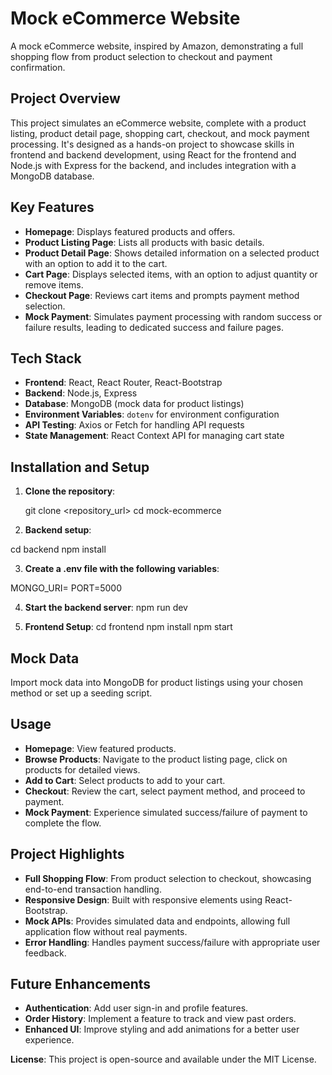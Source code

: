 # Mock eCommerce Website

A mock eCommerce website, inspired by Amazon, demonstrating a full shopping flow from product selection to checkout and payment confirmation.

## Project Overview

This project simulates an eCommerce website, complete with a product listing, product detail page, shopping cart, checkout, and mock payment processing. It's designed as a hands-on project to showcase skills in frontend and backend development, using React for the frontend and Node.js with Express for the backend, and includes integration with a MongoDB database.

## Key Features

- **Homepage**: Displays featured products and offers.
- **Product Listing Page**: Lists all products with basic details.
- **Product Detail Page**: Shows detailed information on a selected product with an option to add it to the cart.
- **Cart Page**: Displays selected items, with an option to adjust quantity or remove items.
- **Checkout Page**: Reviews cart items and prompts payment method selection.
- **Mock Payment**: Simulates payment processing with random success or failure results, leading to dedicated success and failure pages.

## Tech Stack

- **Frontend**: React, React Router, React-Bootstrap
- **Backend**: Node.js, Express
- **Database**: MongoDB (mock data for product listings)
- **Environment Variables**: `dotenv` for environment configuration
- **API Testing**: Axios or Fetch for handling API requests
- **State Management**: React Context API for managing cart state

## Installation and Setup

1. **Clone the repository**:

   git clone <repository_url>
   cd mock-ecommerce

2. **Backend setup**:

cd backend
npm install

3. **Create a .env file with the following variables**:

MONGO_URI=<Your MongoDB Connection String>
PORT=5000

4. **Start the backend server**:
   npm run dev

5. **Frontend Setup**:
   cd frontend
   npm install
   npm start

## Mock Data

Import mock data into MongoDB for product listings using your chosen method or set up a seeding script.

## Usage

- **Homepage**: View featured products.
- **Browse Products**: Navigate to the product listing page, click on products for detailed views.
- **Add to Cart**: Select products to add to your cart.
- **Checkout**: Review the cart, select payment method, and proceed to payment.
- **Mock Payment**: Experience simulated success/failure of payment to complete the flow.

## Project Highlights

- **Full Shopping Flow**: From product selection to checkout, showcasing end-to-end transaction handling.
- **Responsive Design**: Built with responsive elements using React-Bootstrap.
- **Mock APIs**: Provides simulated data and endpoints, allowing full application flow without real payments.
- **Error Handling**: Handles payment success/failure with appropriate user feedback.

## Future Enhancements

- **Authentication**: Add user sign-in and profile features.
- **Order History**: Implement a feature to track and view past orders.
- **Enhanced UI**: Improve styling and add animations for a better user experience.

**License**:
This project is open-source and available under the MIT License.
